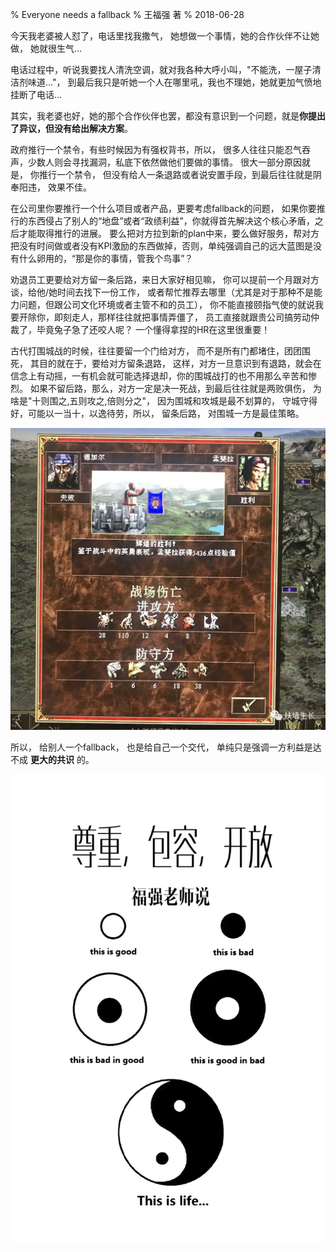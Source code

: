 % Everyone needs a fallback
% 王福强 著
% 2018-06-28

今天我老婆被人怼了，电话里找我撒气， 她想做一个事情，她的合作伙伴不让她做， 她就很生气...

电话过程中，听说我要找人清洗空调，就对我各种大呼小叫，"不能洗，一屋子清洁剂味道..."， 到最后我只是听她一个人在哪里吼，我也不理她，她就更加气愤地挂断了电话...

其实，我老婆也好，她的那个合作伙伴也罢，都没有意识到一个问题，就是**你提出了异议，但没有给出解决方案**。

政府推行一个禁令，有些时候因为有强权背书，所以， 很多人往往只能忍气吞声，少数人则会寻找漏洞，私底下依然做他们要做的事情。 很大一部分原因就是， 你推行一个禁令， 但没有给人一条退路或者说安置手段，到最后往往就是阴奉阳违， 效果不佳。

在公司里你要推行一个什么项目或者产品，更要考虑fallback的问题， 如果你要推行的东西侵占了别人的“地盘”或者“政绩利益”，你就得首先解决这个核心矛盾，之后才能取得推行的进展。 要么把对方拉到新的plan中来，要么做好服务，帮对方把没有时间做或者没有KPI激励的东西做掉，否则，单纯强调自己的远大蓝图是没有什么卵用的，“那是你的事情，管我个鸟事”？

劝退员工更要给对方留一条后路，来日大家好相见嘛， 你可以提前一个月跟对方谈，给他/她时间去找下一份工作， 或者帮忙推荐去哪里（尤其是对于那种不是能力问题，但跟公司文化环境或者主管不和的员工）， 你不能直接颐指气使的就说我要开除你，即刻走人，那样往往就把事情弄僵了， 员工直接就跟贵公司搞劳动仲裁了，毕竟兔子急了还咬人呢？ 一个懂得拿捏的HR在这里很重要！

古代打围城战的时候，往往要留一个门给对方， 而不是所有门都堵住，团团围死， 其目的就在于，要给对方留条退路， 这样，对方一旦意识到有退路，就会在信念上有动摇，一有机会就可能选择退却，你的围城战打的也不用那么辛苦和惨烈。 如果不留后路，那么，对方一定是决一死战，到最后往往就是两败俱伤， 为啥是"十则围之,五则攻之,倍则分之"， 因为围城和攻城是最不划算的， 守城守得好，可能以一当十，以逸待劳，所以， 留条后路， 对围城一方是最佳策略。

![](images/siege.png)

所以， 给别人一个fallback， 也是给自己一个交代， 单纯只是强调一方利益是达不成 **更大的共识** 的。

![](images/respect_diff.jpg)